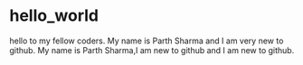 # hello_world
hello to my fellow coders. My name is Parth Sharma and I am very new to github. 
My name is Parth Sharma,I am new to github and I am new to github. 

